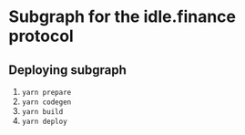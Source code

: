 # Subgraph for the idle.finance protocol

## Deploying subgraph
1. `yarn prepare`
2. `yarn codegen`
3. `yarn build`
4. `yarn deploy`